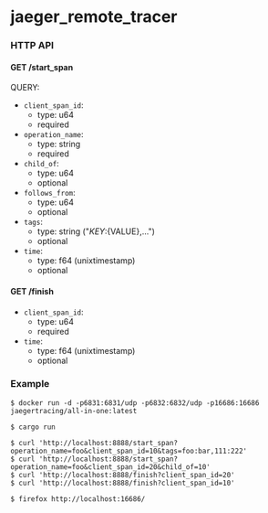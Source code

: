 jaeger_remote_tracer
====================

### HTTP API

#### GET /start_span

QUERY:
- `client_span_id`:
  - type: u64
  - required
- `operation_name`:
  - type: string
  - required
- `child_of`:
  - type: u64
  - optional
- `follows_from`:
  - type: u64
  - optional
- `tags`:
  - type: string ("${KEY}:${VALUE},...")
  - optional
- `time`:
  - type: f64 (unixtimestamp)
  - optional

#### GET /finish

- `client_span_id`:
  - type: u64
  - required
- `time`:
  - type: f64 (unixtimestamp)
  - optional

### Example

```
$ docker run -d -p6831:6831/udp -p6832:6832/udp -p16686:16686 jaegertracing/all-in-one:latest

$ cargo run

$ curl 'http://localhost:8888/start_span?operation_name=foo&client_span_id=10&tags=foo:bar,111:222'
$ curl 'http://localhost:8888/start_span?operation_name=foo&client_span_id=20&child_of=10'
$ curl 'http://localhost:8888/finish?client_span_id=20'
$ curl 'http://localhost:8888/finish?client_span_id=10'

$ firefox http://localhost:16686/
```
